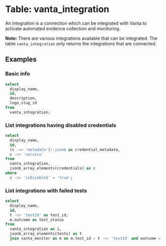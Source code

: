 # Table: vanta_integration

An integration is a connection which can be integrated with Vanta to activate automated evidence collection and monitoring.

**Note:** There are various integrations available that can be integrated. The table `vanta_integration` only returns the integrations that are connected.

## Examples

### Basic info

```sql
select
  display_name,
  id,
  description,
  logo_slug_id
from
  vanta_integration;
```

### List integrations having disabled credentials

```sql
select
  display_name,
  id,
  (c ->> 'metadata')::jsonb as credential_metadata,
  c ->> 'service'
from
  vanta_integration,
  jsonb_array_elements(credentials) as c
where
  c ->> 'isDisabled' = 'true';
```

### List integrations with failed tests

```sql
select
  display_name,
  id,
  t ->> 'testId' as test_id,
  m.outcome as test_status
from
  vanta_integration as i,
  jsonb_array_elements(tests) as t
  join vanta_monitor as m on m.test_id = t ->> 'testId' and outcome = 'FAIL';
```
